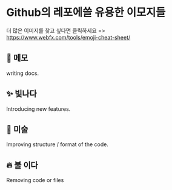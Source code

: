 # Github의 레포에쓸 유용한 이모지들
더 많은 이미지를 찾고 싶다면 클릭하세요 => https://www.webfx.com/tools/emoji-cheat-sheet/


## :memo: 메모
  writing docs.
  
## :sparkles: 빛나다
Introducing new features.

## :art: 미술
  Improving structure /
  format of the code.
  

## :fire: 불 이다
  Removing code or files


